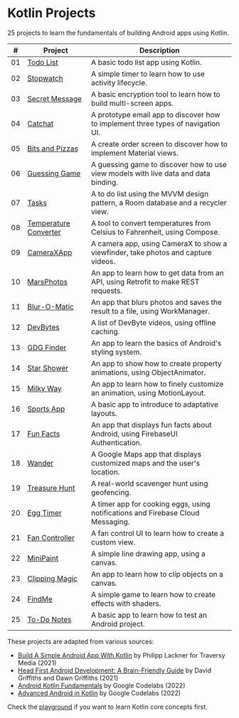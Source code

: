 # Kotlin Projects

25 projects to learn the fundamentals of building Android apps using Kotlin.

| #   | Project                                           | Description                                                                         |
| --- | ------------------------------------------------- | ----------------------------------------------------------------------------------- |
| 01  | [Todo List](01-todo-list)                         | A basic todo list app using Kotlin.                                                 |
| 02  | [Stopwatch](02-stopwatch)                         | A simple timer to learn how to use activity lifecycle.                              |
| 03  | [Secret Message](03-secret-message)               | A basic encryption tool to learn how to build multi-screen apps.                    |
| 04  | [Catchat](04-catchat)                             | A prototype email app to discover how to implement three types of navigation UI.    |
| 05  | [Bits and Pizzas](05-bits-and-pizzas)             | A create order screen to discover how to implement Material views.                  |
| 06  | [Guessing Game](06-guessing-game)                 | A guessing game to discover how to use view models with live data and data binding. |
| 07  | [Tasks](07-tasks)                                 | A to do list using the MVVM design pattern, a Room database and a recycler view.    |
| 08  | [Temperature Converter](08-temperature-converter) | A tool to convert temperatures from Celsius to Fahrenheit, using Compose.           |
| 09  | [CameraXApp](09-camerax-app)                      | A camera app, using CameraX to show a viewfinder, take photos and capture videos.   |
| 10  | [MarsPhotos](10-mars-photos)                      | An app to learn how to get data from an API, using Retrofit to make REST requests.  |
| 11  | [Blur-O-Matic](11-blur-o-matic)                   | An app that blurs photos and saves the result to a file, using WorkManager.         |
| 12  | [DevBytes](12-devbytes)                           | A list of DevByte videos, using offline caching.                                    |
| 13  | [GDG Finder](13-gdgfinder)                        | An app to learn the basics of Android's styling system.                             |
| 14  | [Star Shower](14-star-shower)                     | An app to show how to create property animations, using ObjectAnimator.             |
| 15  | [Milky Way](15-milky-way)                         | An app to learn how to finely customize an animation, using MotionLayout.           |
| 16  | [Sports App](16-sports-app)                       | A basic app to introduce to adaptative layouts.                                     |
| 17  | [Fun Facts](17-fun-facts)                         | An app that displays fun facts about Android, using FirebaseUI Authentication.      |
| 18  | [Wander](18-wander)                               | A Google Maps app that displays customized maps and the user's location.            |
| 19  | [Treasure Hunt](19-treasure-hunt)                 | A real-world scavenger hunt using geofencing.                                       |
| 20  | [Egg Timer](20-egg-timer)                         | A timer app for cooking eggs, using notifications and Firebase Cloud Messaging.     |
| 21  | [Fan Controller](21-fan-controller)               | A fan control UI to learn how to create a custom view.                              |
| 22  | [MiniPaint](22-minipaint)                         | A simple line drawing app, using a canvas.                                          |
| 23  | [Clipping Magic](23-clipping-magic)               | An app to learn how to clip objects on a canvas.                                    |
| 24  | [FindMe](24-findme)                               | A simple game to learn how to create effects with shaders.                          |
| 25  | [To-Do Notes](25-to-do-notes)                     | A basic app to learn how to test an Android project.                                |

These projects are adapted from various sources:

- [Build A Simple Android App With Kotlin](https://www.youtube.com/watch?v=BBWyXo-3JGQ) by Philipp Lackner for Traversy Media (2021)
- [Head First Android Development: A Brain-Friendly Guide](https://www.amazon.com/Head-First-Android-Development-Brain-Friendly/dp/1449362184) by David Griffiths and Dawn Griffiths (2021)
- [Android Kotlin Fundamentals](https://developer.android.com/courses/kotlin-android-fundamentals/overview) by Google Codelabs (2022)
- [Advanced Android in Kotlin](https://developer.android.com/courses/kotlin-android-advanced/overview) by Google Codelabs (2022)

Check the [playground](playground) if you want to learn Kotlin core concepts first.

